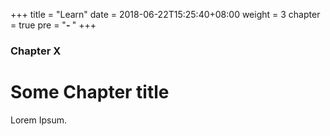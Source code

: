 +++
title = "Learn"
date = 2018-06-22T15:25:40+08:00
weight = 3
chapter = true
pre = "<b>- </b>"
+++

### Chapter X

# Some Chapter title

Lorem Ipsum.